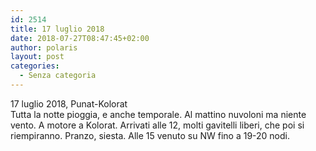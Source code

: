 ```yaml
---
id: 2514
title: 17 luglio 2018
date: 2018-07-27T08:47:45+02:00
author: polaris
layout: post
categories:
  - Senza categoria
---
```

17 luglio 2018, Punat-Kolorat  
Tutta la notte pioggia, e anche temporale. Al mattino nuvoloni ma niente vento. A motore a Kolorat. Arrivati alle 12, molti gavitelli liberi, che poi si riempiranno. Pranzo, siesta. Alle 15 venuto su NW fino a 19-20 nodi.